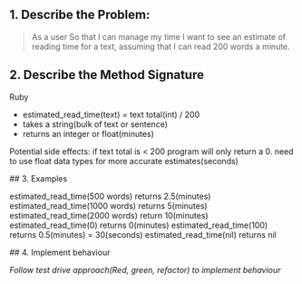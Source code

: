 ## 1. Describe the Problem:
> As a user
> So that I can manage my time
> I want to see an estimate of reading time for a text, assuming that I can read 200 words a minute.

## 2. Describe the Method Signature
Ruby 
* estimated_read_time(text) = text total(int) / 200
* takes a string(bulk of text or sentence)
* returns an integer or float(minutes)

Potential side effects: 
if text total is < 200 program will only return a 0.
need to use float data types for more accurate estimates(seconds)

## 3. Examples

estimated_read_time(500 words) returns 2.5(minutes)
estimated_read_time(1000 words) returns 5(minutes)
estimated_read_time(2000 words) return 10(minutes)
estimated_read_time(0) returns 0(minutes)
estimated_read_time(100) returns 0.5(minutes) = 30(seconds)
estimated_read_time(nil) returns nil

## 4. Implement behaviour

_Follow test drive approach(Red, green, refactor) to implement behaviour_
